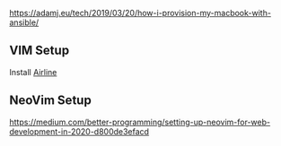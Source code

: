 https://adamj.eu/tech/2019/03/20/how-i-provision-my-macbook-with-ansible/

## VIM Setup
Install [Airline](https://github.com/vim-airline/vim-airline)

## NeoVim Setup
https://medium.com/better-programming/setting-up-neovim-for-web-development-in-2020-d800de3efacd